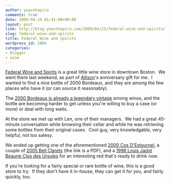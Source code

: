```yaml
---
author: yoavshapira
comments: true
date: 2009-04-24 01:41:00+00:00
layout: post
link: http://blog.yoavshapira.com/2009/04/23/federal-wine-and-spirits/
slug: federal-wine-and-spirits
title: Federal Wine and Spirits
wordpress_id: 1804
categories:
- Blogger
- wine
---
```


[Federal Wine and Spirits](http://www.federalwine.com/) is a great little wine store in downtown Boston.  We went there last weekend, as part of [Allison](http://allisonshapira.com)'s anniversary gift for me.  I wanted to find a nice bottle of 2000 Bordeaux, and they are among the few places who have it (or can source it reasonably).

  


The [2000 Bordeaux is already a legendary vintage](http://money.cnn.com/magazines/fsb/fsb_archive/2002/06/01/324573/index.htm) among winos, and the bottle are becoming harder to get unless you're willing to buy a case (or more) or deal with long waits.

  


At the store we met up with Len, one of their managers.  We had a great 45-minute conversation while browsing their cellar and while he was retrieving some bottles from their original cases.  Cool guy, very knowledgable, very helpful, not too salesy.

  


We ended up getting one of the aforementioned [2000 Cos D'Estournel](http://www.internetwines.com/rws25069.html), a couple of [2005 Bell Clarets](http://www.bellwine.com/documents/acrobat/2005-claret.pdf) (the link is a PDF), and a [1998 Louis Jadot Beaune Clos des Ursules](http://90pluswines.com/Wine/15781112988/Jadot/Beaune-Clos-des-Ursules/1988) for an interesting red that's ready to drink now.

  


If you're looking for a fairly special or rare bottle of wine, this is a good store to try.  If they don't have it in-house, they can get it for you, and fairly quickly, too.
